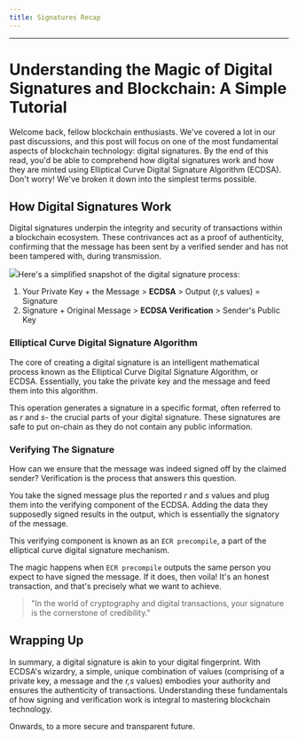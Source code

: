 ```yaml
---
title: Signatures Recap
---
```




---

# Understanding the Magic of Digital Signatures and Blockchain: A Simple Tutorial

Welcome back, fellow blockchain enthusiasts. We've covered a lot in our past discussions, and this post will focus on one of the most fundamental aspects of blockchain technology: digital signatures. By the end of this read, you'd be able to comprehend how digital signatures work and how they are minted using Elliptical Curve Digital Signature Algorithm (ECDSA). Don't worry! We've broken it down into the simplest terms possible.

## How Digital Signatures Work

Digital signatures underpin the integrity and security of transactions within a blockchain ecosystem. These contrivances act as a proof of authenticity, confirming that the message has been sent by a verified sender and has not been tampered with, during transmission.

![](https://cdn.videotap.com/jSSntLnGkMJPWVtSFsUs-6.19.png)Here's a simplified snapshot of the digital signature process:

1. Your Private Key + the Message &gt; **ECDSA** &gt; Output (r,s values) = Signature
2. Signature + Original Message &gt; **ECDSA Verification** &gt; Sender's Public Key

### Elliptical Curve Digital Signature Algorithm

The core of creating a digital signature is an intelligent mathematical process known as the Elliptical Curve Digital Signature Algorithm, or ECDSA. Essentially, you take the private key and the message and feed them into this algorithm.

This operation generates a signature in a specific format, often referred to as _r_ and _s_- the crucial parts of your digital signature. These signatures are safe to put on-chain as they do not contain any public information.

### Verifying The Signature

How can we ensure that the message was indeed signed off by the claimed sender? Verification is the process that answers this question.

You take the signed message plus the reported _r_ and _s_ values and plug them into the verifying component of the ECDSA. Adding the data they supposedly signed results in the output, which is essentially the signatory of the message.

This verifying component is known as an `ECR precompile`, a part of the elliptical curve digital signature mechanism.

The magic happens when `ECR precompile` outputs the same person you expect to have signed the message. If it does, then voila! It's an honest transaction, and that's precisely what we want to achieve.

> "In the world of cryptography and digital transactions, your signature is the cornerstone of credibility."

## Wrapping Up

In summary, a digital signature is akin to your digital fingerprint. With ECDSA's wizardry, a simple, unique combination of values (comprising of a private key, a message and the _r,s_ values) embodies your authority and ensures the authenticity of transactions. Understanding these fundamentals of how signing and verification work is integral to mastering blockchain technology.

Onwards, to a more secure and transparent future.
